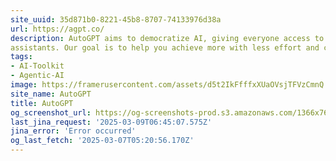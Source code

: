 ```yaml
---
site_uuid: 35d871b0-8221-45b8-8707-74133976d38a
url: https://agpt.co/
description: AutoGPT aims to democratize AI, giving everyone access to powerful digital
assistants. Our goal is to help you achieve more with less effort and cost.
tags:
- AI-Toolkit
- Agentic-AI
image: https://framerusercontent.com/assets/d5t2IkFfffxXUaOVsjTFVzCmnQ.png
site_name: AutoGPT
title: AutoGPT
og_screenshot_url: https://og-screenshots-prod.s3.amazonaws.com/1366x768/80/false/2ce7c1f399a06ecc9017f17e0c1ae1f59a5b8fd960d075a4b0e92d59abdb9ea2.jpeg
last_jina_request: '2025-03-09T06:45:07.575Z'
jina_error: 'Error occurred'
og_last_fetch: '2025-03-07T05:20:56.170Z'
---
```


